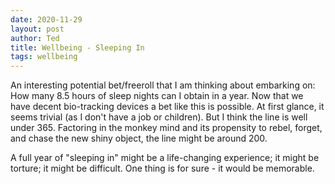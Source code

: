```yaml
---
date: 2020-11-29
layout: post
author: Ted
title: Wellbeing - Sleeping In
tags: wellbeing
---
```

An interesting potential bet/freeroll that I am thinking about embarking on: How many 8.5 hours of sleep nights can I obtain in a year. Now that we have decent bio-tracking devices a bet like this is possible. At first glance, it seems trivial (as I don't have a job or children). But I think the line is well under 365. Factoring in the monkey mind and its propensity to rebel, forget, and chase the new shiny object, the line might be around 200. 

A full year of "sleeping in" might be a life-changing experience; it might be torture; it might be difficult. One thing is for sure - it would be memorable. 
